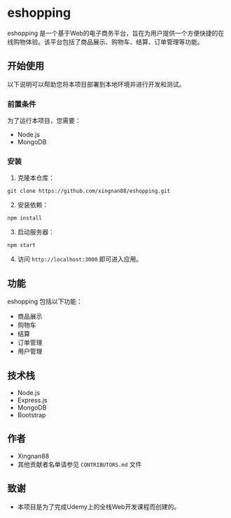 # eshopping

eshopping 是一个基于Web的电子商务平台，旨在为用户提供一个方便快捷的在线购物体验。该平台包括了商品展示、购物车、结算、订单管理等功能。

## 开始使用

以下说明可以帮助您将本项目部署到本地环境并进行开发和测试。

### 前置条件

为了运行本项目，您需要：

- Node.js
- MongoDB

### 安装

1. 克隆本仓库：

```
git clone https://github.com/xingnan88/eshopping.git
```

2. 安装依赖：

```
npm install
```

3. 启动服务器：

```
npm start
```

4. 访问 `http://localhost:3000` 即可进入应用。

## 功能

eshopping 包括以下功能：

- 商品展示
- 购物车
- 结算
- 订单管理
- 用户管理

## 技术栈

- Node.js
- Express.js
- MongoDB
- Bootstrap

## 作者

- Xingnan88
- 其他贡献者名单请参见 `CONTRIBUTORS.md` 文件

## 致谢

- 本项目是为了完成Udemy上的全栈Web开发课程而创建的。
